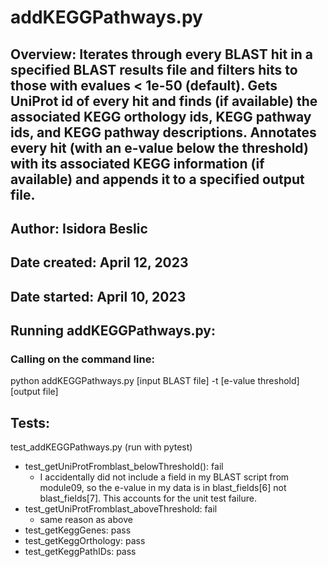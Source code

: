 # addKEGGPathways.py
## Overview: Iterates through every BLAST hit in a specified BLAST results file and filters hits to those with evalues < 1e-50 (default). Gets UniProt id of every hit and finds (if available) the associated KEGG orthology ids, KEGG pathway ids, and KEGG pathway descriptions. Annotates every hit (with an e-value below the threshold) with its associated KEGG information (if available) and appends it to a specified output file.  
## Author: Isidora Beslic
## Date created: April 12, 2023
## Date started: April 10, 2023
## Running addKEGGPathways.py:
### Calling on the command line: 
python addKEGGPathways.py [input BLAST file] -t [e-value threshold] [output file]
## Tests: 
test_addKEGGPathways.py (run with pytest)
- test_getUniProtFromblast_belowThreshold(): fail
  - I accidentally did not include a field in my BLAST script from module09, so the e-value in my data is in blast_fields[6] not blast_fields[7]. This accounts for the unit test failure.
- test_getUniProtFromblast_aboveThreshold: fail
  - same reason as above
- test_getKeggGenes: pass
- test_getKeggOrthology: pass
- test_getKeggPathIDs: pass
